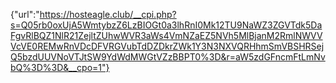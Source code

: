 {"url":"https://hosteagle.club/__cpi.php?s=Q05rb0oxUjA5WmtybzZ6LzBIOGt0a3lhRnI0Mk12TU9NaWZ3ZGVTdk5DaFgvRlBQZ1NlR21ZejltZUhwWVR3aWs4VmNZaEZ5NVh5MlBjanM2RmlNWVVVcVE0REMwRnVDcDFVRGVubTdDZDkrZWk1Y3N3NXVQRHhmSmVBSHRSejQ5bzdUUVNoVTJtSW9YdWdMWGtVZzBBPT0%3D&r=aW5zdGFncmFtLmNvbQ%3D%3D&__cpo=1"}
